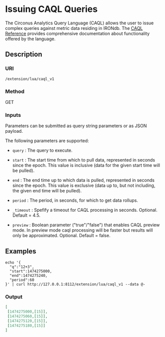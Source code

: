 # Issuing CAQL Queries

The Circonus Analytics Query Language (CAQL) allows the user to issue complex queries against metric data residing in IRONdb.
The [CAQL Reference](https://login.circonus.com/resources/docs/user/caql_reference.html) provides comprehensive documentation about functionality offered by the language.


## Description

### URI

`/extension/lua/caql_v1`

### Method

GET

### Inputs

Parameters can be submitted as query string parameters or as JSON payload.

The following parameters are supported:

* `query` : The query to execute.

* `start` : The start time from which to pull data, represented in seconds since the epoch. This value is inclusive (data for the given start time will be pulled).

* `end` : The end time up to which data is pulled, represented in seconds since the epoch. This value is exclusive (data up to, but not including, the given end time will be pulled).

* `period` : The period, in seconds, for which to get data rollups.

* `_timeout` : Spefify a timeout for CAQL processing in seconds. Optional. Default = 4.5.

* `preview` : Boolean parameter ("true"/"false") that enables CAQL preview mode. In preview mode caql processing will be faster but results will only be approximated. Optional. Default = false.

## Examples

```
echo '{
  "q":"12+3",
  "start":1474275000,
  "end":1474275240,
  "period":60
}' | curl http://127.0.0.1:8112/extension/lua/caql_v1 --data @-
```

### Output

```json
[
 [1474275000,[15]],
 [1474275060,[15]],
 [1474275120,[15]],
 [1474275180,[15]]
]
```
